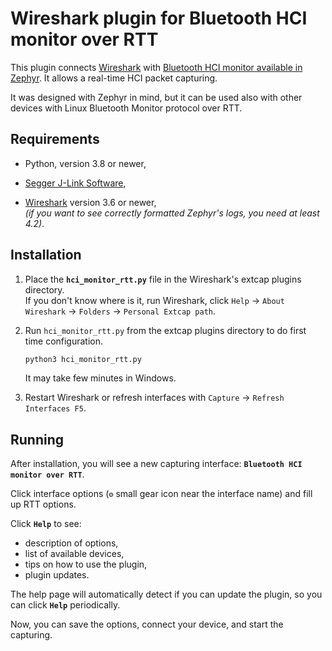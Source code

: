 # Wireshark plugin for Bluetooth HCI monitor over RTT

This plugin connects [Wireshark](https://www.wireshark.org/) with [Bluetooth HCI monitor available in Zephyr](https://docs.zephyrproject.org/latest/kconfig.html#CONFIG_BT_DEBUG_MONITOR_RTT).
It allows a real-time HCI packet capturing.

It was designed with Zephyr in mind, but it can be used also with other devices with Linux Bluetooth Monitor protocol over RTT.

## Requirements

* Python, version 3.8 or newer,

* [Segger J-Link Software](https://www.segger.com/downloads/jlink/),

* [Wireshark](https://www.wireshark.org/) version 3.6 or newer,\
  *(if you want to see correctly formatted Zephyr's logs, you need at least 4.2)*.

## Installation

1. Place the **`hci_monitor_rtt.py`** file in the Wireshark's extcap plugins directory.\
   If you don't know where is it, run Wireshark, click `Help` → `About Wireshark` → `Folders` → `Personal Extcap path`.

2. Run `hci_monitor_rtt.py` from the extcap plugins directory to do first time configuration.
   ```sh
   python3 hci_monitor_rtt.py
   ```
   It may take few minutes in Windows.

3. Restart Wireshark or refresh interfaces with `Capture` → `Refresh Interfaces F5`.

## Running

After installation, you will see a new capturing interface: **`Bluetooth HCI monitor over RTT`**.

Click interface options (**`⚙`** small gear icon near the interface name) and fill up RTT options.

Click **`Help`** to see:
 * description of options,
 * list of available devices,
 * tips on how to use the plugin,
 * plugin updates.

The help page will automatically detect if you can update the plugin, so you can click **`Help`** periodically.

Now, you can save the options, connect your device, and start the capturing.
